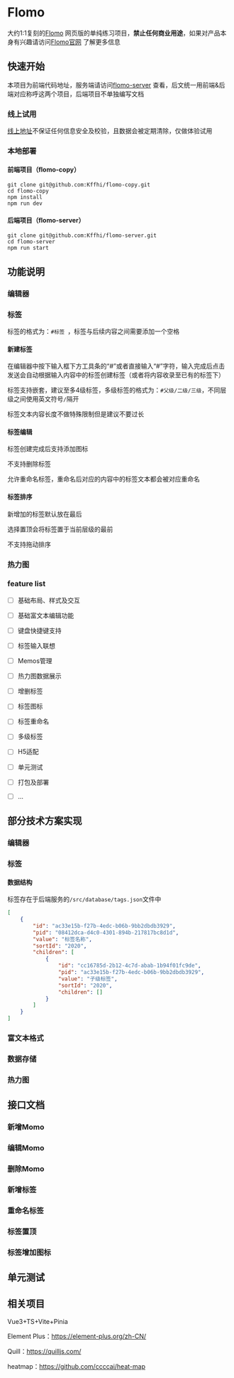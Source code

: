 # Flomo

大约1:1复刻的[Flomo](https://flomoapp.com/) 网页版的单纯练习项目，**禁止任何商业用途**，如果对产品本身有兴趣请访问[Flomo官网](https://flomoapp.com/) 了解更多信息



## 快速开始

本项目为前端代码地址，服务端请访问[flomo-server](https://github.com/Kffhi/flomo-server) 查看，后文统一用前端&后端对应称呼这两个项目，后端项目不单独编写文档

### 线上试用

[线上地址]()不保证任何信息安全及校验，且数据会被定期清除，仅做体验试用

### 本地部署

#### 前端项目（flomo-copy）

```shell
git clone git@github.com:Kffhi/flomo-copy.git
cd flomo-copy
npm install
npm run dev
```

#### 后端项目（flomo-server）

```shell l
git clone git@github.com:Kffhi/flomo-server.git
cd flomo-server
npm run start
```



## 功能说明

### 编辑器

### 标签

标签的格式为：`#标签 `，标签与后续内容之间需要添加一个空格

#### 新建标签

在编辑器中按下输入框下方工具条的“#”或者直接输入“#”字符，输入完成后点击发送会自动根据输入内容中的标签创建标签（或者将内容收录至已有的标签下）

标签支持嵌套，建议至多4级标签，多级标签的格式为：`#父级/二级/三级`，不同层级之间使用英文符号`/`隔开

标签文本内容长度不做特殊限制但是建议不要过长

#### 标签编辑

标签创建完成后支持添加图标

不支持删除标签

允许重命名标签，重命名后对应的内容中的标签文本都会被对应重命名

#### 标签排序

新增加的标签默认放在最后

选择置顶会将标签置于当前层级的最前

不支持拖动排序



### 热力图

### feature list

- [ ] 基础布局、样式及交互
- [ ] 基础富文本编辑功能
- [ ] 键盘快捷键支持
- [ ] 标签输入联想
- [ ] Memos管理
- [ ] 热力图数据展示
- [ ] 增删标签
- [ ] 标签图标
- [ ] 标签重命名
- [ ] 多级标签
- [ ] H5适配
- [ ] 单元测试
- [ ] 打包及部署
- [ ] ...



## 部分技术方案实现

### 编辑器

### 标签

#### 数据结构

标签存在于后端服务的`/src/database/tags.json`文件中

```json
[
    {
        "id": "ac33e15b-f27b-4edc-b06b-9bb2dbdb3929",
        "pid": "08412dca-d4c0-4301-894b-217817bc8d1d",
        "value": "标签名称",
        "sortId": "2020",
        "children": [
            {
                "id": "cc16785d-2b12-4c7d-abab-1b94f01fc9de",
                "pid": "ac33e15b-f27b-4edc-b06b-9bb2dbdb3929",
                "value": "子级标签",
                "sortId": "2020",
                "children": []
            }
        ]
    }
]

```



### 富文本格式

### 数据存储

### 热力图



## 接口文档

### 新增Momo

### 编辑Momo

### 删除Momo

### 新增标签

### 重命名标签

### 标签置顶

### 标签增加图标

## 单元测试

## 相关项目

Vue3+TS+Vite+Pinia

Element Plus：https://element-plus.org/zh-CN/

Quill：https://quilljs.com/

heatmap：https://github.com/ccccai/heat-map


